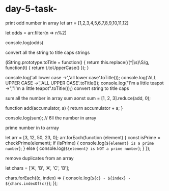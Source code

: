 # day-5-task-
print odd number in array
let arr = [1,2,3,4,5,6,7,8,9,10,11,12]

let odds = arr.filter(n => n%2)

console.log(odds)

convert all the string to title caps strings 

(iString.prototype.toTitle = function() {
  return this.replace(/(^|\s)\S/g, function(t) { return t.toUpperCase() });
}

console.log('all lower case ->','all lower case'.toTitle());
console.log('ALL UPPER CASE ->','ALL UPPER CASE'.toTitle());
console.log("I'm a little teapot ->","I'm a little teapot".toTitle());) convert string to title caps 

sum all the number in array
sum aonst sum = [1, 2, 3].reduce(add, 0); 

function add(accumulator, a) {
  return accumulator + a;
}

console.log(sum); // 6ll the number in array 

prime number in to arrray 

let arr = [3, 12, 50, 23, 0];
arr.forEach(function (element) {
  const isPrime = checkPrime(element);
  if (isPrime) {
    console.log(`${element} is a prime number`);
  } else {
    console.log(`${element} is NOT a prime number`);
  }
});

remove duplicates from an array

let chars = ['A', 'B', 'A', 'C', 'B'];

chars.forEach((c, index) => {
    console.log(`${c} - ${index} - ${chars.indexOf(c)}`);
});

















